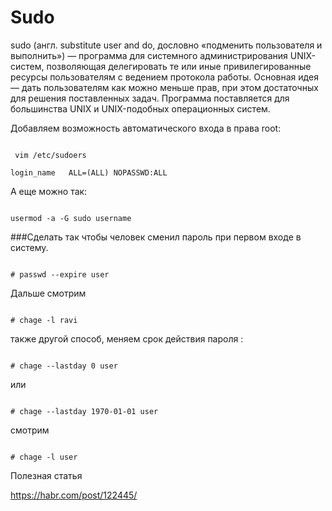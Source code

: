 ﻿# Sudo 

sudo (англ. substitute user and do, дословно «подменить пользователя и выполнить») — программа для системного администрирования UNIX-систем, позволяющая делегировать те или иные привилегированные ресурсы пользователям с ведением протокола работы. Основная идея — дать пользователям как можно меньше прав, при этом достаточных для решения поставленных задач. Программа поставляется для большинства UNIX и UNIX-подобных операционных систем.


Добавляем возможность автоматического входа в права root: 

```

 vim /etc/sudoers

login_name   ALL=(ALL) NOPASSWD:ALL

```

А еще можно так: 

```

usermod -a -G sudo username

```

###Сделать так чтобы  человек сменил  пароль при первом входе в систему.

```

# passwd --expire user 

```

Дальше смотрим 

```

# chage -l ravi

```

также другой способ, меняем срок действия пароля :

```

# chage --lastday 0 user 

```

или 

```

# chage --lastday 1970-01-01 user

```

смотрим

```

# chage -l user

```

Полезная статья 

https://habr.com/post/122445/
